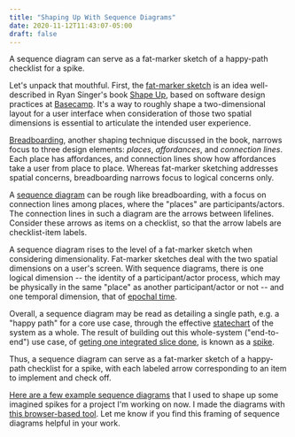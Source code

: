 ```yaml
---
title: "Shaping Up With Sequence Diagrams"
date: 2020-11-12T11:43:07-05:00
draft: false
---
```


A sequence diagram can serve as a fat-marker sketch of a happy-path checklist
for a spike.

Let's unpack that mouthful. First, the [fat-marker
sketch](https://basecamp.com/shapeup/1.3-chapter-04#fat-marker-sketches) is an
idea well-described in Ryan Singer's book [Shape
Up](https://basecamp.com/shapeup/webbook), based on software design practices at
[Basecamp](https://basecamp.com/). It's a way to roughly shape a
two-dimensional layout for a user interface when consideration of those two
spatial dimensions is essential to articulate the intended user
experience.

[Breadboarding](https://basecamp.com/shapeup/1.3-chapter-04#breadboarding),
another shaping technique discussed in the book, narrows focus to three design
elements: *places*, *affordances*, and *connection lines*. Each place has
affordances, and connection lines show how affordances take a user from place to
place. Whereas fat-marker sketching addresses spatial concerns,
breadboarding narrows focus to logical concerns only.

A [sequence diagram](https://en.wikipedia.org/wiki/Sequence_diagram) can be
rough like breadboarding, with a focus on connection lines among places, where
the "places" are participants/actors. The connection lines in such a diagram
are the arrows between lifelines. Consider these arrows as items on a checklist,
so that the arrow labels are checklist-item labels.

A sequence diagram rises to the level of a fat-marker sketch when considering
dimensionality. Fat-marker sketches deal with the two spatial dimensions on a
user's screen. With sequence diagrams, there is one logical dimension -- the
identity of a participant/actor process, which may be physically in the same
"place" as another participant/actor or not -- and one temporal dimension, that
of [epochal
time](https://github.com/matthiasn/talk-transcripts/blob/9f33e07ac392106bccc6206d5d69efe3380c306a/Hickey_Rich/AreWeThereYet.md#user-content-slide-31).

Overall, a sequence diagram may be read as detailing a single path, e.g. a
"happy path" for a core use case, through the effective
[statechart](https://statecharts.github.io/) of the system as a whole. The
result of building out this whole-system ("end-to-end") use case, of [geting one
integrated slice
done](https://basecamp.com/shapeup/3.2-chapter-11#integrate-one-slice), is known
as a [spike](https://wiki.c2.com/?SpikeSolution).

Thus, a sequence diagram can serve as a fat-marker sketch of a happy-path
checklist for a spike, with each labeled arrow corresponding to an item to
implement and check off.

[Here are a few example sequence
diagrams](https://github.com/polyneme/maggtomic/blob/f632832dafc01184beccb225f8b0a600c46bda6e/README.md#sequence-diagrams-for-use-case-happy-paths)
that I used to shape up some imagined spikes for a project I'm working on now. I
made the diagrams with [this browser-based
tool](https://www.websequencediagrams.com/). Let me know if you find this
framing of sequence diagrams helpful in your work.